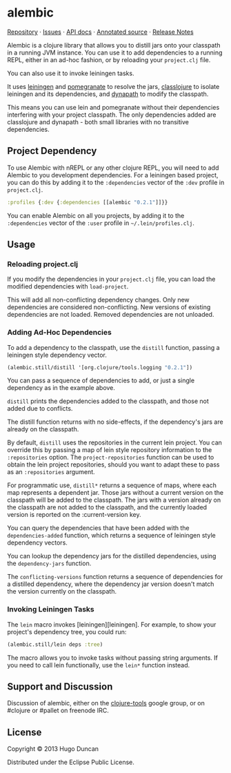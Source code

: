 # alembic

[Repository](https://github.com/pallet/alembic) &#xb7;
[Issues](https://github.com/pallet/alembic/issues) &#xb7;
[API docs](http://palletops.com/alembic/0.1/api) &#xb7;
[Annotated source](http://palletops.com/alembic/0.1/annotated/uberdoc.html) &#xb7;
[Release Notes](https://github.com/pallet/alembic/blob/develop/ReleaseNotes.md)

Alembic is a clojure library that allows you to distill jars onto your
classpath in a running JVM instance.  You can use it to add
dependencies to a running REPL, either in an ad-hoc fashion, or by
reloading your `project.clj` file.

You can also use it to invoke leiningen tasks.

It uses [leiningen][lein] and [pomegranate][pomegranate] to resolve
the jars, [classlojure][classlojure] to isolate leiningen and its
dependencies, and [dynapath][dynapath] to modify the classpath.

This means you can use lein and pomegranate without their dependencies
interfering with your project classpath.  The only dependencies added
are classlojure and dynapath - both small libraries with no transitive
dependencies.

## Project Dependency

To use Alembic with nREPL or any other clojure REPL, you will need to add
Alembic to you development dependencies.  For a leiningen based project, you can
do this by adding it to the `:dependencies` vector of the `:dev` profile in
`project.clj`.

```clj
:profiles {:dev {:dependencies [[alembic "0.2.1"]]}}
```

You can enable Alembic on all you projects, by adding it to the `:dependencies`
vector of the `:user` profile in `~/.lein/profiles.clj`.

## Usage

### Reloading project.clj

If you modify the dependencies in your `project.clj` file, you can load the
modified dependencies with `load-project`.

This will add all non-conflicting dependency changes.  Only new
dependencies are considered non-conflicting.  New versions of existing
dependencies are not loaded.  Removed dependencies are not unloaded.

### Adding Ad-Hoc Dependencies

To add a dependency to the classpath, use the `distill` function, passing a
leiningen style dependency vector.

```clj
(alembic.still/distill '[org.clojure/tools.logging "0.2.1"])
```

You can pass a sequence of dependencies to add, or just a single
dependency as in the example above.

`distill` prints the dependencies added to the classpath, and those
not added due to conflicts.

The distill function returns with no side-effects, if the dependency's
jars are already on the classpath.

By default, `distill` uses the repositories in the current lein project.  You
can override this by passing a map of lein style repository information to the
`:repositories` option.  The `project-repositories` function can be used to
obtain the lein project repositories, should you want to adapt these to pass as
an `:repositories` argument.


For programmatic use, `distill*` returns a sequence of maps, where
each map represents a dependent jar.  Those jars without a current
version on the classpath will be added to the classpath.  The jars
with a version already on the classpath are not added to the
classpath, and the currently loaded version is reported on the
:current-version key.

You can query the dependencies that have been added with the
`dependencies-added` function, which returns a sequence of leiningen style
dependency vectors.

You can lookup the dependency jars for the distilled dependencies, using the
`dependency-jars` function.

The `conflicting-versions` function returns a sequence of dependencies for a
distilled dependency, where the dependency jar version doesn't match the version
currently on the classpath.

### Invoking Leiningen Tasks

The `lein` macro invokes [leiningen][leiningen].  For example, to
show your project's dependency tree, you could run:

```clj
(alembic.still/lein deps :tree)
```

The macro allows you to invoke tasks without passing string arguments.
If you need to call lein functionally, use the `lein*` function
instead.

## Support and Discussion

Discussion of alembic, either on the
[clojure-tools](https://groups.google.com/forum/?fromgroups#!forum/clojure-tools)
google group, or on #clojure or #pallet on freenode IRC.

## License

Copyright © 2013 Hugo Duncan

Distributed under the Eclipse Public License.

[lein]: http://leiningen.org "Leiningen"
[pomegranate]: https://github.com/cemerick/pomegranate#pomegranate-- "Pomegranate"
[classlojure]: https://github.com/flatland/classlojure "Classlojure"
[dynapath]: https://github.com/tobias/dynapath#dynapath- "Dynapath"
